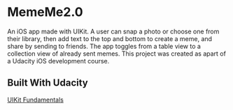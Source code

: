 # MemeMe2.0
An iOS app made with UIKit. A user can snap a photo or choose one from their library, then add text to the top and bottom to create a meme, and share by sending to friends. The app toggles from a table view to a collection view of already sent memes. This project was created as apart of a Udacity iOS development course.

## Built With Udacity

[UIKit Fundamentals](https://www.udacity.com/course/uikit-fundamentals--ud788)
